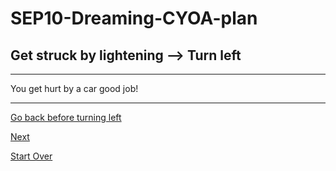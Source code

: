 
# SEP10-Dreaming-CYOA-plan
## Get struck by lightening --> Turn left
---
You get hurt by a car good job!

---
[Go back before turning left](get-struck-by-lightening.md)

[Next](wake-up.md)


[Start Over](../home.md)